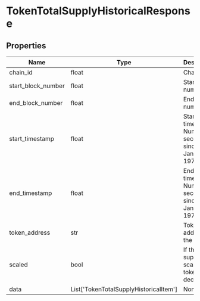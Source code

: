 # TokenTotalSupplyHistoricalResponse


## Properties
Name | Type | Description
------------ | ------------- | -------------
chain_id | float | Chain ID.
start_block_number | float | Start block number.
end_block_number | float | End block number.
start_timestamp | float | Start timestamp. Number of seconds since January 1, 1970.
end_timestamp | float | End timestamp. Number of seconds since January 1, 1970.
token_address | str | Token address for the price.
scaled | bool | If the total supply is scaled by token decimals.
data | List['TokenTotalSupplyHistoricalItem'] | None

